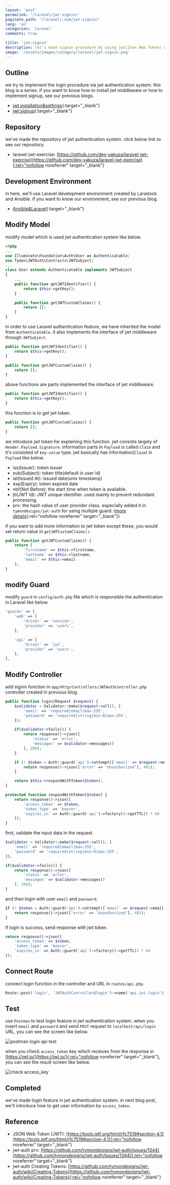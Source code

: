 ```yaml
---
layout: 'post'
permalink: '/laravel/jwt-signin/'
paginate_path: '/laravel/:num/jwt-signin/'
lang: 'en'
categories: 'laravel'
comments: true

title: 'jwt:signin'
description: let's make signin procedure by using jwt(Json Web Token) which is one of token based authentication systems.
image: '/assets/images/category/laravel/jwt-signin.png'
---
```



## Outline
we try to implement the login procedure via jwt authentication system. this blog is a series. if you want to know how to install jwt middleware or how to implement signup, see our previous blogs.

- [jwt installation&settings]({{site.url}}/{{page.categories}}/jwt/){:target="_blank"}
- [jwt:signup]({{site.url}}/{{page.categories}}/jwt-signup){:target="_blank"}

## Repository
we've made the repository of jwt authentication system. click below link to see our repository.

- laravel-jwt-exercise: [https://github.com/dev-yakuza/laravel-jwt-exercise](https://github.com/dev-yakuza/laravel-jwt-exercise){:rel="nofollow noreferrer" target="_blank"}

## Development Environment
in here, we'll use Laravel development environment created by Laradock and Ansible. if you want to know our environment, see our previous blog.

- [Ansible&Laravel]({{site.url}}/environment/ansible-laravel/){:target="_blank"}

## Modify Model
modify model which is used jwt authentication system like below.

```php
<?php
...
use Illuminate\Foundation\Auth\User as Authenticatable;
use Tymon\JWTAuth\Contracts\JWTSubject;
...
class User extends Authenticatable implements JWTSubject
{
    ...
    public function getJWTIdentifier() {
        return $this->getKey();
    }

    public function getJWTCustomClaims() {
        return [];
    }
}
```

in order to use Laravel authentication feature, we have inherited the model from ```Authenticatable```. it also implements the interface of jwt middleware through ```JWTSubject```.

```php
public function getJWTIdentifier() {
    return $this->getKey();
}

public function getJWTCustomClaims() {
    return [];
}
```

above functions are parts implemented the interface of jwt middleware.

```php
public function getJWTIdentifier() {
    return $this->getKey();
}
```

this function is to get jwt token.

```php
public function getJWTCustomClaims() {
    return [];
}
```

we introduce jwt token for explaining this function. jwt consists largely of ```Header.Payload.Signature```. information parts in ```Payload``` is called ```Claim``` and it's consisted of ```key-value``` type. jwt basically has information(```Claim```) in ```Payload``` like below.

- iss(Issuer): token issuer
- sub(Subject): token title(default is user id)
- iat(Issued At): issued date(unix timestamp)
- exp(Expiry): token expired date
- nbf(Not Before): the start time when token is available.
- jti(JWT Id): JWT unique identifier. used mainly to prevent redundant processing.
- prv: the hash value of user provider class. especially added it in ```tymondesigns/jwt-auth``` for using multiple guard. ([more details](https://github.com/tymondesigns/jwt-auth/pull/1167){:rel="nofollow noreferrer" target="_blank"})

if you want to add more information to jwt token except these, you would set return value in ```getJWTCustomClaims()```.

```php
public function getJWTCustomClaims() {
    return [
        'firstname' => $this->firstname,
        'lastname' => $this->lastname,
        'email' => $this->email
    ];
}
```

## modify Guard
modify ```guard``` in ```config/auth.php``` file which is responsible the authentication in Laravel like below.

```php
'guards' => [
    'web' => [
        'driver' => 'session',
        'provider' => 'users',
    ],

    'api' => [
        'driver' => 'jwt',
        'provider' => 'users',
    ],
],
```

## Modify Controller
add signin function in ```app/Http/Controllers/JWTAuthController.php``` controller created in previous blog.

```php
public function login(Request $request) {
    $validator = Validator::make($request->all(), [
        'email' => 'required|email|max:255',
        'password' => 'required|string|min:8|max:255',
    ]);

    if($validator->fails()) {
        return response()->json([
            'status' => 'error',
            'messages' => $validator->messages()
        ], 200);
    }

    if (! $token = Auth::guard('api')->attempt(['email' => $request->email, 'password' => $request->password])) {
        return response()->json(['error' => 'Unauthorized'], 401);
    }

    return $this->respondWithToken($token);
}

protected function respondWithToken($token) {
    return response()->json([
        'access_token' => $token,
        'token_type' => 'bearer',
        'expires_in' => Auth::guard('api')->factory()->getTTL() * 60
    ]);
}
```

first, validate the input data in the request.

```php
$validator = Validator::make($request->all(), [
    'email' => 'required|email|max:255',
    'password' => 'required|string|min:8|max:255',
]);

if($validator->fails()) {
    return response()->json([
        'status' => 'error',
        'messages' => $validator->messages()
    ], 200);
}
```

and then login with user ```email``` and ```password```.

```php
if (! $token = Auth::guard('api')->attempt(['email' => $request->email, 'password' => $request->password])) {
    return response()->json(['error' => 'Unauthorized'], 401);
}
```

if login is success, send response with jwt token.

```php
return response()->json([
    'access_token' => $token,
    'token_type' => 'bearer',
    'expires_in' => Auth::guard('api')->factory()->getTTL() * 60
]);
```

## Connect Route
connect login function in the controller and URL in ```routes/api.php```.

```php
Route::post('login', 'JWTAuthController@login')->name('api.jwt.login');
```

## Test
use ```Postman``` to test login feature in jwt authentication system. when you insert ```email``` and ```password``` and send ```POST``` request to ```localhost/api/login``` URL, you can see the screen like below.

![postman login api test](/assets/images/category/laravel/jwt-signin/login.png)

when you check ```access_token``` key which receives from the response in [https://jwt.io/](https://jwt.io/){:rel="nofollow noreferrer" target="_blank"}, you can see the result screen like below.

![check access_key](/assets/images/category/laravel/jwt-signin/check_access_key.png)

## Completed
we've made login feature in jwt authentication system. in next blog post, we'll introduce how to get user information by ```access_token```.

## Reference
- JSON Web Token (JWT): [https://tools.ietf.org/html/rfc7519#section-4.1](https://tools.ietf.org/html/rfc7519#section-4.1){:rel="nofollow noreferrer" target="_blank"}
- jwt-auth prv: [https://github.com/tymondesigns/jwt-auth/issues/1344](https://github.com/tymondesigns/jwt-auth/issues/1344){:rel="nofollow noreferrer" target="_blank"}
- jwt-auth Creating Tokens: [https://github.com/tymondesigns/jwt-auth/wiki/Creating-Tokens](https://github.com/tymondesigns/jwt-auth/wiki/Creating-Tokens){:rel="nofollow noreferrer" target="_blank"}

